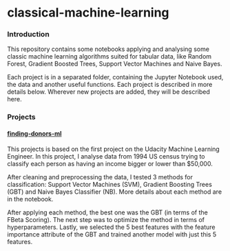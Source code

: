 # classical-machine-learning

### Introduction

This repository contains some notebooks applying and analysing some classic machine learning algorithms suited for tabular data, like Random Forest, Gradient Boosted Trees, Support Vector Machines and Naive Bayes.

Each project is in a separated folder, containing the Jupyter Notebook used, the data and another useful functions. Each project is described in more details below. Wherever new projects are added, they will be described here.

### Projects

#### [finding-donors-ml](https://github.com/luiznonenmacher/classical-machine-learning/blob/master/finding_donors/finding_donors.ipynb)

This projects is based on the first project on the Udacity Machine Learning Engineer. In this project, I analyse data from 1994 US census trying to classify each person as having an income bigger or lower than $50,000. 

After cleaning and preprocessing the data, I tested 3 methods for classification: Support Vector Machines (SVM), Gradient Boosting Trees (GBT) and Naive Bayes Classifier (NB). More details about each method are in the notebook.

After applying each method, the best one was the GBT (in terms of the FBeta Scoring). The next step was to optimize the method in terms of hyperparameters. Lastly, we selected the 5 best features with the feature importance attribute of the GBT and trained another model with just this 5 features. 



